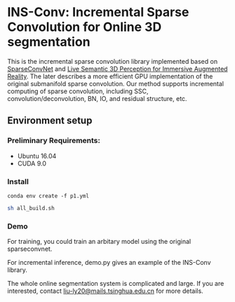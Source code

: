 # INS-Conv: Incremental Sparse Convolution for Online 3D segmentation

This is the incremental sparse convolution library implemented based on [SparseConvNet](https://github.com/facebookresearch/SparseConvNet) and [Live Semantic 3D Perception for Immersive Augmented Reality](https://ieeexplore.ieee.org/abstract/document/8998140). The later describes a more efficient GPU implementation of the original submanifold sparse convolution. Our method supports incremental computing of sparse convolution, including SSC, convolution/deconvolution, BN, IO, and residual structure, etc.
## Environment setup

### Preliminary Requirements:
* Ubuntu 16.04
* CUDA 9.0
<!-- 
### Conda environment
Create the conda environment using:
```bash
conda env create -f p1.yml
```
and activate it. -->

### Install
```conda
conda env create -f p1.yml
```

```bash
sh all_build.sh
```

### Demo
For training, you could train an arbitary model using the original sparseconvnet.

For incremental inference, demo.py gives an example of the INS-Conv library.

The whole online segmentation system is complicated and large. If you are interested, contact liu-ly20@mails.tsinghua.edu.cn for more details.